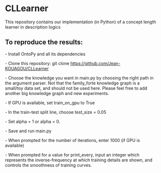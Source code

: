 # CLLearner
This repository contains our implementation (in Python) of a concept length learner in description logics

## To reproduce the results:
*-* Install OntoPy and all its dependencies

*-* Clone this repository: git clone https://github.com/Jean-KOUAGOU/CLLearner

*-* Choose the knowledge you want in main.py by choosing the right path in the argument parser. Not that the family_forte knowledge graph is a small/toy data set, and should not be used here. Please feel free to add another big knowledge graph and new experiments.

*-* If GPU is available, set train_on_gpu to True

*-* In the train-test split line, choose test_size = 0.05

*-* Set alpha = 1 or alpha = 0.

*-* Save and run main.py

*-* When prompted for the number of iterations, enter 1000 (if GPU is available)

*-* When prompted for a value for print_every, input an integer which represents the inverse-frequency at which training details are shown, and controls the smoothness of training curves. 
